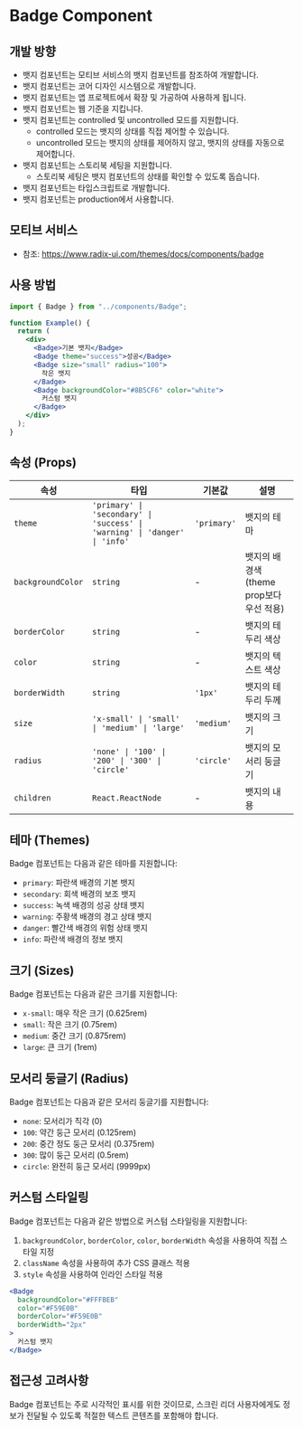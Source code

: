 # Badge Component

## 개발 방향

- 뱃지 컴포넌트는 모티브 서비스의 뱃지 컴포넌트를 참조하여 개발합니다.
- 뱃지 컴포넌트는 코어 디자인 시스템으로 개발합니다.
- 뱃지 컴포넌트는 앱 프로젝트에서 확장 및 가공하여 사용하게 됩니다.
- 뱃지 컴포넌트는 웹 기준을 지킵니다.
- 뱃지 컴포넌트는 controlled 및 uncontrolled 모드를 지원합니다.
  - controlled 모드는 뱃지의 상태를 직접 제어할 수 있습니다.
  - uncontrolled 모드는 뱃지의 상태를 제어하지 않고, 뱃지의 상태를 자동으로 제어합니다.
- 뱃지 컴포넌트는 스토리북 세팅을 지원합니다.
  - 스토리북 세팅은 뱃지 컴포넌트의 상태를 확인할 수 있도록 돕습니다.
- 뱃지 컴포넌트는 타입스크립트로 개발합니다.
- 뱃지 컴포넌트는 production에서 사용합니다.

## 모티브 서비스

- 참조: https://www.radix-ui.com/themes/docs/components/badge

## 사용 방법

```jsx
import { Badge } from "../components/Badge";

function Example() {
  return (
    <div>
      <Badge>기본 뱃지</Badge>
      <Badge theme="success">성공</Badge>
      <Badge size="small" radius="100">
        작은 뱃지
      </Badge>
      <Badge backgroundColor="#8B5CF6" color="white">
        커스텀 뱃지
      </Badge>
    </div>
  );
}
```

## 속성 (Props)

| 속성              | 타입                                                                       | 기본값      | 설명                                     |
| ----------------- | -------------------------------------------------------------------------- | ----------- | ---------------------------------------- |
| `theme`           | `'primary' \| 'secondary' \| 'success' \| 'warning' \| 'danger' \| 'info'` | `'primary'` | 뱃지의 테마                              |
| `backgroundColor` | `string`                                                                   | -           | 뱃지의 배경색 (theme prop보다 우선 적용) |
| `borderColor`     | `string`                                                                   | -           | 뱃지의 테두리 색상                       |
| `color`           | `string`                                                                   | -           | 뱃지의 텍스트 색상                       |
| `borderWidth`     | `string`                                                                   | `'1px'`     | 뱃지의 테두리 두께                       |
| `size`            | `'x-small' \| 'small' \| 'medium' \| 'large'`                              | `'medium'`  | 뱃지의 크기                              |
| `radius`          | `'none' \| '100' \| '200' \| '300' \| 'circle'`                            | `'circle'`  | 뱃지의 모서리 둥글기                     |
| `children`        | `React.ReactNode`                                                          | -           | 뱃지의 내용                              |

## 테마 (Themes)

Badge 컴포넌트는 다음과 같은 테마를 지원합니다:

- `primary`: 파란색 배경의 기본 뱃지
- `secondary`: 회색 배경의 보조 뱃지
- `success`: 녹색 배경의 성공 상태 뱃지
- `warning`: 주황색 배경의 경고 상태 뱃지
- `danger`: 빨간색 배경의 위험 상태 뱃지
- `info`: 파란색 배경의 정보 뱃지

## 크기 (Sizes)

Badge 컴포넌트는 다음과 같은 크기를 지원합니다:

- `x-small`: 매우 작은 크기 (0.625rem)
- `small`: 작은 크기 (0.75rem)
- `medium`: 중간 크기 (0.875rem)
- `large`: 큰 크기 (1rem)

## 모서리 둥글기 (Radius)

Badge 컴포넌트는 다음과 같은 모서리 둥글기를 지원합니다:

- `none`: 모서리가 직각 (0)
- `100`: 약간 둥근 모서리 (0.125rem)
- `200`: 중간 정도 둥근 모서리 (0.375rem)
- `300`: 많이 둥근 모서리 (0.5rem)
- `circle`: 완전히 둥근 모서리 (9999px)

## 커스텀 스타일링

Badge 컴포넌트는 다음과 같은 방법으로 커스텀 스타일링을 지원합니다:

1. `backgroundColor`, `borderColor`, `color`, `borderWidth` 속성을 사용하여 직접 스타일 지정
2. `className` 속성을 사용하여 추가 CSS 클래스 적용
3. `style` 속성을 사용하여 인라인 스타일 적용

```jsx
<Badge
  backgroundColor="#FFFBEB"
  color="#F59E0B"
  borderColor="#F59E0B"
  borderWidth="2px"
>
  커스텀 뱃지
</Badge>
```

## 접근성 고려사항

Badge 컴포넌트는 주로 시각적인 표시를 위한 것이므로, 스크린 리더 사용자에게도 정보가 전달될 수 있도록 적절한 텍스트 콘텐츠를 포함해야 합니다.
